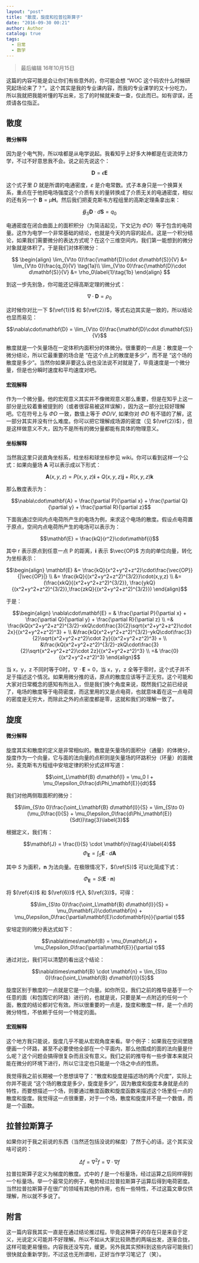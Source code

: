 ```yaml
---
layout: "post"
title: "散度，旋度和拉普拉斯算子"
date: "2016-09-30 00:21"
author: Author
catalog: true
tags:
  - 日常
  - 数学
---
```


> 最后编辑 16年10月15日

这篇的内容可能是会让你们有些意外的，你可能会想 “WOC 这个码农什么时候研究起场论来了？”。这个其实是我的专业课内容，而我的专业课学的又十分吃力，所以我就把我能听懂的写出来，忘了的时候就来查一查，仅此而已。如有谬误，还烦请各位指正。

## 散度

#### 微分解释

因为是个电气狗，所以啥都是从电学说起。我看知乎上好多大神都是在说流体力学，不过不好意思我不会。说之前先说这个：

$$\mathbf{D} = \epsilon\mathbf{E}$$

这个式子里 $D$ 就是所谓的电通密度，$ε$ 是介电常数。式子本身只是一个换算关系，重点在于他把电场强度这个介质有关的量转换成了介质无关的电通密度，相似的还有另一个 $\mathbf{B} = \mu\mathbf{H}$。然后我们把麦克斯韦方程组里的高斯定理条拿出来：

$$\oiint_S\textbf{D}\cdot d\textbf{S} = q_0$$

电通密度在闭合曲面上的面积积分（为简洁起见，下文记为 $\Phi D$）等于包含的电荷量。这作为电学一个非常基础的结论，也就是今天的内容的起点。这是一个积分结论，如果我们需要微分的表达方式呢？在这个三维空间内，我们第一能想到的微分对象就是体积了。于是我们对体积微分：

$$
\begin{align}
\lim_{V\to 0}\frac{\mathbf{D}\cdot d\mathbf{S}}{V} &= \lim_{V\to 0}\frac{q_0}{V} \tag{1a}\\
\lim_{V\to 0}\frac{\mathbf{D}\cdot d\mathbf{S}}{V} &= \rho_0\label{1}\tag{1b}
\end{align}
$$

到这一步先别急，你可能还记得高斯定理的微分式：

$$\nabla\cdot\mathbf{D} = \rho_0\tag{2}\label{2}$$

这时候你对比一下 $(\ref{1})$ 和 $(\ref{2})$，等式右边其实是一致的，所以结论也显而易见：

$$\nabla\cdot\mathbf{D} = \lim_{V\to 0}\frac{\mathbf{D}\cdot d\mathbf{S}}{V}$$

散度就是一个矢量场在一定体积内面积分的体微分。很重要的一点是：散度是一个微分结论，所以它最重要的场合是 “在这个点上的散度是多少”，而不是 “这个场的散度是多少”。当然你如果非要这么说也没法说不对就是了，毕竟速度是一个微分量，但是也分瞬时速度和平均速度对吧。

#### 宏观解释

作为一个微分量。他的宏观意义其实并不像微观意义那么重要，但是在知乎上这一部分是比较着重被提到的（或者很容易被这样误解），因为这一部分比较好理解吧。它在符号上与 $\Phi D$ 一致，数值上等于 $\Phi D / V$, 如果你对 $\Phi D$ 有不错的了解，这一部分其实并没有什么难度。你可以把它理解成场源的密度（见 $(\ref{2})$），但是这样做意义不大，因为不是所有的微分量都能有具体的物理意义。

#### 坐标解释

当然我这里只说直角坐标系，柱坐标和球坐标参见 wiki。你可以看到这样一个公式：如果向量场 $\mathbf{A}$ 可以表示成以下形式：

$$\mathbf{A}(x,y,z) = P(x,y,z)\mathbf{i} + Q(x,y,z)\mathbf{j} + R(x,y,z)\mathbf{k}$$

那么散度表示为：

$$\nabla\cdot\mathbf{A} = \frac{\partial P}{\partial x} + \frac{\partial Q}{\partial y} + \frac{\partial R}{\partial z}$$

下面我通过空间内点电荷所产生的电场为例，来求这个电场的散度。假设点电荷置于原点，空间内点电荷所产生的电场可以表示为：

$$\mathbf{E} = \frac{kQ}{r^2}\cdot\mathbf{i}$$

其中 r 表示原点到任意一点 P 的距离，$\mathbf{i}$ 表示 $\vec{OP}$ 方向的单位向量，转化为坐标表示：

$$\begin{align}
\mathbf{E} &= \frac{kQ}{x^2+y^2+z^2}\cdot\frac{\vec{OP}}{|\vec{OP}|} \\ &= \frac{kQ}{(x^2+y^2+z^2)^{3/2}}\cdot(x,y,z) \\
&= (\frac{xkQ}{(x^2+y^2+z^2)^{3/2}}, \frac{ykQ}{(x^2+y^2+z^2)^{3/2}},\frac{zkQ}{(x^2+y^2+z^2)^{3/2}})
\end{align}$$

于是：

$$\begin{align}
\nabla\cdot\mathbf{E}  = & \frac{\partial P}{\partial x} + \frac{\partial Q}{\partial y} + \frac{\partial R}{\partial z} \\
=& \frac{kQ(x^2+y^2+z^2)^{3/2}-xkQ\cdot\frac{3}{2}\sqrt{x^2+y^2+z^2}\cdot 2x}{(x^2+y^2+z^2)^3} + \\ &\frac{kQ(x^2+y^2+z^2)^{3/2}-ykQ\cdot\frac{3}{2}\sqrt{x^2+y^2+z^2}\cdot 2y}{(x^2+y^2+z^2)^3} + \\ &\frac{kQ(x^2+y^2+z^2)^{3/2}-zkQ\cdot\frac{3}{2}\sqrt{x^2+y^2+z^2}\cdot 2z}{(x^2+y^2+z^2)^3} \\
=& \frac{0}{(x^2+y^2+z^2)^3}
\end{align}$$

当 x，y，z 不同时等于0时，$\nabla\cdot\mathbf{E} = 0$，当 x，y，z 全等于零时，这个式子并不足于描述这个情况。如果用微分推的话，原点的散度应该等于正无穷。这个可能和大家对日常概念的感知有所出入，但是我们换个角度来说，既然我们之前已经说了，电场的散度等于电荷密度，而这里用的又是点电荷，也就意味着在这一点电荷的密度是无穷大，而除此之外的点密度都是零，这就和我们的理解一致了。

## 旋度

#### 微分解释

旋度其实和散度的定义是非常相似的。散度是矢量场的面积分（通量）的体微分，旋度作为一个向量，它与面的法向量的点积则是矢量场的环路积分（环量）的面微分。麦克斯韦方程组中安培定律的积分式这样写道：

$$\oint_L\mathbf{B} d\mathbf{l} = \mu_0 I + \mu_0\epsilon_0\frac{d\Phi_\mathbf{E}}{dt}$$

我们对他两侧取面积的微分：

$$\lim_{S\to 0}\frac{\oint_L\mathbf{B} d\mathbf{l}}{S} = \lim_{S\to 0}(\mu_0\frac{I}{S} + \mu_0\epsilon_0\frac{d\Phi_\mathbf{E}}{Sdt})\tag{3}\label{3}$$

根据定义，我们有：

$$\mathbf{J} = \frac{I}{S} \cdot \mathbf{n}\tag{4}\label{4}$$
$$\Phi_\mathbf{E} = \int_S \mathbf{E}\cdot d\mathbf{A}\tag{5}\label{5}$$

其中 $S$ 为面积，$\mathbf{n}$ 为法向量。在极限情况下，$(\ref{5})$ 可以化简成下式：

$$\Phi_\mathbf{E} = S(\mathbf{E} \cdot \mathbf{n})\tag{6}\label{6}$$

将 $(\ref{4})$ 和 $(\ref{6})$ 代入 $(\ref{3})$，可得：

$$\lim_{S\to 0}\frac{\oint_L\mathbf{B} d\mathbf{l}}{S} = \mu_0\mathbf{J}\cdot\mathbf{n} + \mu_0\epsilon_0\frac{\partial\mathbf{E}\cdot\mathbf{n}}{\partial t}$$

安培定则的微分表达式如下：

$$\nabla\times\mathbf{B} = \mu_0\mathbf{J} + \mu_0\epsilon_0\frac{\partial\mathbf{E}}{\partial t}$$

通过对比，我们可以清楚的看出这个结论：

$$\nabla\times\mathbf{B} \cdot \mathbf{n} = \lim_{S\to 0}\frac{\oint_L\mathbf{B} d\mathbf{l}}{S}$$

旋度区别于散度的一点就是它是一个向量。如你所见，我们之前的推导是基于一个任意的面（和包围它的环路）进行的，也就是说，只要是某一点附近的任何一个面，散度的结论都对它有效。所以很重要的一点是，旋度和散度一样，是一个点的微分特性，不依赖于任何一个特定的面。

#### 宏观解释

这个地方我只能说，旋度几乎不能从宏观角度来看。举个例子：如果我在空间里随便画一个环路，甚至不必要使他全部在一个平面内，那么他围成的面的法向量是什么呢？这个问题会搞得很复杂而且没有意义。我们之前的推导有一些步骤本来就只能在微分的环境下进行，所以它注定也只能是一个场之中点的性质。

我觉得我之前长期被一个思想误导了：“散度和旋度是描述场的两个尺度”，实际上你并不能说 “这个场的散度是多少，旋度是多少”，因为散度和旋度本身就是点的特性，而要想描述一个场，则要通过散度函数和旋度函数来描述这个场里任一点的散度和旋度。我觉得这一点很重要，对于一个场，散度和旋度并不是一个数值，而是一个函数。

## 拉普拉斯算子

如果你对于我之前说的东西（当然还包括没说的梯度）了然于心的话，这个其实没啥可说的：

$$\Delta f = \nabla^2 f = \nabla \cdot \nabla f$$

拉普拉斯算子定义为梯度的散度。式中的 $f$ 是一个标量场，经过运算之后同样得到一个标量场。举一个最常见的例子，电势经过拉普拉斯算子运算后得到电荷密度。当然拉普拉斯算子在很广的领域有其他的作用，也有一些特性，不过这篇文章仅供理解，所以就不多说了。

## 附言

这一篇内容我其实一直是在通过结论推过程。毕竟这种算子的存在只是来自于定义，光说定义可能并不好理解。所以不如从大家比较熟悉的两端出发，逐渐合拢，这样可能更易懂些。内容我还没写完，缓更。另外我其实预料到这些内容可能我们很快就会重新学到，不过这也无所谓啦，正好当作学习笔记了（笑）。
